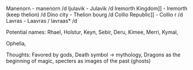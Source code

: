 Manenorn - manenorn /d
Ijulavik - Julavik /d
Iremorth Kingdom]] - Iremorth (keep thelion) /d
Dino city - Thelion bourg /d
Collio Republic]] - Collio r /d
Lavras - Laavras / lavraas* /d

Potential names: Rhael, Holstur, Keyn, Sebir, Deru, Kimee, Merri, Kymal,

Ophelia, 


Thoughts: Favored by gods, Death symbol -> mythology, Dragons as the beginning of magic, specters as images of the past (ghosts)